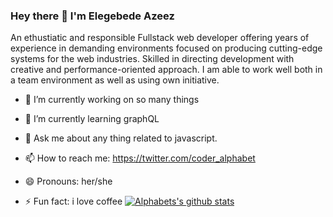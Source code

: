    ### Hey there 👋 I'm Elegebede Azeez
An ethustiatic and responsible Fullstack web developer offering years of experience in demanding environments focused on producing cutting-edge systems for the web industries. Skilled in directing development with creative and performance-oriented approach. I am able to work well both in a team environment as well as using own initiative.

- 🔭 I’m currently working on so many things
- 🌱 I’m currently learning graphQL
- 💬 Ask me about any thing related to javascript.
- 📫 How to reach me: https://twitter.com/coder_alphabet

- 😄 Pronouns: her/she
- ⚡ Fun fact: i love coffee
[![Alphabets's github stats](https://github-readme-stats.vercel.app/api?username=alphabet-codes)](https://github.com/alphabet-codes/github-readme-stats)
